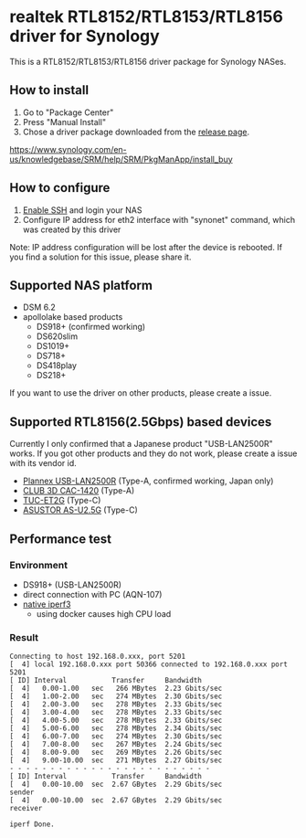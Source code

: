 # realtek RTL8152/RTL8153/RTL8156 driver for Synology

This is a RTL8152/RTL8153/RTL8156 driver package for Synology NASes.

## How to install

1. Go to "Package Center"
2. Press "Manual Install"
3. Chose a driver package downloaded from the [release page](https://github.com/bb-qq/r8152/releases).

https://www.synology.com/en-us/knowledgebase/SRM/help/SRM/PkgManApp/install_buy

## How to configure

1. [Enable SSH](https://www.synology.com/en-us/knowledgebase/DSM/tutorial/General_Setup/How_to_login_to_DSM_with_root_permission_via_SSH_Telnet) and login your NAS
2. Configure IP address for eth2 interface with "synonet" command, which was created by this driver

Note: IP address configuration will be lost after the device is rebooted. If you find a solution for this issue, please share it.

## Supported NAS platform

* DSM 6.2
* apollolake based products
    * DS918+ (confirmed working)
    * DS620slim
    * DS1019+
    * DS718+
    * DS418play
    * DS218+

If you want to use the driver on other products, please create a issue.

## Supported RTL8156(2.5Gbps) based devices

Currently I only confirmed that a Japanese product "USB-LAN2500R" works. If you got other products and they do not work, please create a issue with its vendor id.

* [Plannex USB-LAN2500R](https://amzn.to/2ZISyAb) (Type-A, confirmed working, Japan only)
* [CLUB 3D CAC-1420](https://amzn.to/2ZPmzKD) (Type-A)
* [TUC-ET2G](https://amzn.to/2PLmR5v) (Type-C)
* [ASUSTOR AS-U2.5G](https://amzn.to/2ZRx1pi) (Type-C)

## Performance test

### Environment
* DS918+ (USB-LAN2500R)
* direct connection with PC (AQN-107)
* [native iperf3](http://www.jadahl.com/iperf-arp-scan/DSM_6.2/)
    * using docker causes high CPU load

### Result
````
Connecting to host 192.168.0.xxx, port 5201
[  4] local 192.168.0.xxx port 50366 connected to 192.168.0.xxx port 5201
[ ID] Interval           Transfer     Bandwidth
[  4]   0.00-1.00   sec   266 MBytes  2.23 Gbits/sec
[  4]   1.00-2.00   sec   274 MBytes  2.30 Gbits/sec
[  4]   2.00-3.00   sec   278 MBytes  2.33 Gbits/sec
[  4]   3.00-4.00   sec   278 MBytes  2.33 Gbits/sec
[  4]   4.00-5.00   sec   278 MBytes  2.33 Gbits/sec
[  4]   5.00-6.00   sec   278 MBytes  2.34 Gbits/sec
[  4]   6.00-7.00   sec   274 MBytes  2.30 Gbits/sec
[  4]   7.00-8.00   sec   267 MBytes  2.24 Gbits/sec
[  4]   8.00-9.00   sec   269 MBytes  2.26 Gbits/sec
[  4]   9.00-10.00  sec   271 MBytes  2.27 Gbits/sec
- - - - - - - - - - - - - - - - - - - - - - - - -
[ ID] Interval           Transfer     Bandwidth
[  4]   0.00-10.00  sec  2.67 GBytes  2.29 Gbits/sec                  sender
[  4]   0.00-10.00  sec  2.67 GBytes  2.29 Gbits/sec                  receiver

iperf Done.
````
